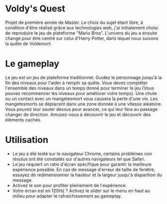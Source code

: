 # Voldy's Quest
Projet de première année de Master. Le choix du sujet étant libre, à condition d'être réalisé grâce aux technologies web, j'ai initialement choisi de reproduire le jeu de plateforme "Mario Bros". L'univers du jeu a ensuite changé pour être centré sur celui d'Harry Potter, dans lequel nous suivons la quête de Voldemort.

# Le gameplay
Le jeu est un jeu de plateforme traditionnel. Guidez le personnage jusqu'à la fin des niveaux pour l'aider à remplir sa quête. Vous devez compléter l'ensemble des niveaux dans un temps donné pour terminer le jeu (Vous pouvez recommencer les niveaux pour améliorer votre temps).
Une chute ou un contact avec un mangetesmort vous causera la perte d'une vie. Les mangetesmorts se déplacent dans une zone donnée à une vitesse aléatoire. Vous pouvez leur sauter dessus pour avancer, ce qui leur fera au passage changer de direction.
Amusez-vous à découvrir le jeu et découvrir des éléments cachés.

# Utilisation
- Le jeu a été testé sur le navigateur Chrome, certains problèmes non résolus ont été constatés sur d'autres navigateurs tel que Safari. 
- Le jeu requiert un ratio d'écran spécifique pour garantir la meilleure expérience possible. En cas de message d'erreur de taille de fenêtre, essayez de redimensionner la hauteur et la largeur jusqu'à disparition du message.
- Activez le son pour profiter pleinement de l'expérience.
- Votre écran est en 120Hz ? Activez le slider sur le menu en haut au milieu pour adapter le rafraichissement au gameplay.